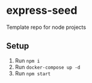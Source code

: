 # express-seed
Template repo for node projects

## Setup
1. Run `npm i`
2. Run `docker-compose up -d`
3. Run `npm start`
